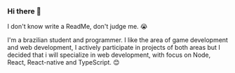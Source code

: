 ### Hi there 👋
I don't know write a ReadMe, don't judge me. 😭

I'm a brazilian student and programmer. I like the area of game development and web development, I actively participate in projects of both areas but I decided that i will specialize in web development, with focus on Node, React, React-native and TypeScript. 😊

<!--
**IagorSs/IagorSs** is a ✨ _special_ ✨ repository because its `README.md` (this file) appears on your GitHub profile.

Here are some ideas to get you started:

- 🔭 I’m currently working on ...
- 🌱 I’m currently learning ...
- 👯 I’m looking to collaborate on ...
- 🤔 I’m looking for help with ...
- 💬 Ask me about ...
- 📫 How to reach me: ...
- 😄 Pronouns: ...
- ⚡ Fun fact: ...
-->
